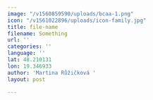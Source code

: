 ```yaml
---
image: "/v1560859590/uploads/bcaa-1.png"
icon: "/v1561022896/uploads/icon-family.jpg"
title: file-name
filename: Something
url: ''
categories: ''
language: ''
lat: 48.210131
lon: 19.346933
author: 'Martina Růžičková '
layout: post

---
```

